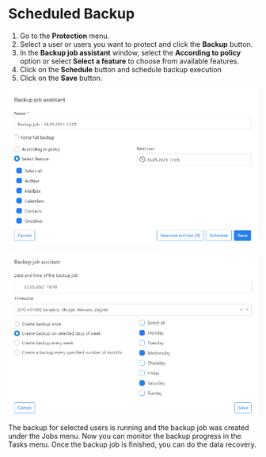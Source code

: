 # Scheduled Backup

1. Go to the **Protection** menu.
2. Select a user or users you want to protect and click the **Backup** button.
3. In the **Backup job assistant** window, select the **According to policy** option or select **Select a feature** to choose from available features.
4. Click on the **Schedule** button and schedule backup execution
5. Click on the **Save** button.

![](../../../../.gitbook/assets/image%20%2866%29.png)

![](../../../../.gitbook/assets/obraz.png)

The backup for selected users is running and the backup job was created under the Jobs menu. Now you can monitor the backup progress in the Tasks menu. Once the backup job is finished, you can do the data recovery.

